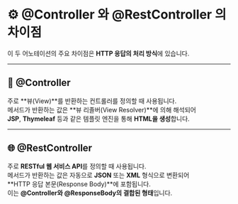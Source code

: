 # ⚙️ @Controller 와 @RestController 의 차이점

이 두 어노테이션의 주요 차이점은 **HTTP 응답의 처리 방식**에 있습니다.

---

## 🧩 @Controller

주로 **뷰(View)**를 반환하는 컨트롤러를 정의할 때 사용됩니다.  
메서드가 반환하는 값은 **뷰 리졸버(View Resolver)**에 의해 해석되어  
**JSP**, **Thymeleaf** 등과 같은 템플릿 엔진을 통해 **HTML을 생성**합니다.

---

## 🌐 @RestController

주로 **RESTful 웹 서비스 API**를 정의할 때 사용됩니다.  
메서드가 반환하는 값은 자동으로 **JSON** 또는 **XML** 형식으로 변환되어  
**HTTP 응답 본문(Response Body)**에 포함됩니다.  
이는 **@Controller와 @ResponseBody의 결합된 형태**입니다.
